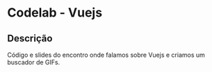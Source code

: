 # Codelab - Vuejs

## Descrição
Código e slides do encontro onde falamos sobre Vuejs e criamos um buscador de GIFs.
